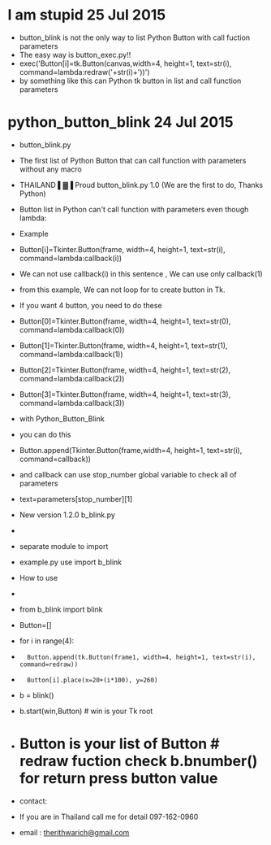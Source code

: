 # I am stupid 25 Jul 2015

- button_blink is not the only way to list Python Button with call fuction parameters
- The easy way is button_exec.py!!
- 	exec('Button[i]=tk.Button(canvas,width=4, height=1, text=str(i), command=lambda:redraw('+str(i)+'))')
- by something like this can Python tk button in list and call function parameters


# python_button_blink 24 Jul 2015

- button_blink.py
- The first list of Python Button that can call function with parameters without any macro
- THAILAND ▌▓▐ Proud button_blink.py 1.0 (We are the first to do, Thanks Python)
- Button list in Python can't call function with parameters even though lambda:
- Example 
- Button[i]=Tkinter.Button(frame, width=4, height=1, text=str(i), command=lambda:callback(i))
- We can not use callback(i) in this sentence , We can use only callback(1)
- from this example, We can not loop for to create button in Tk.
- If you want 4 button, you need to do these
- Button[0]=Tkinter.Button(frame, width=4, height=1, text=str(0), command=lambda:callback(0))
- Button[1]=Tkinter.Button(frame, width=4, height=1, text=str(1), command=lambda:callback(1))
- Button[2]=Tkinter.Button(frame, width=4, height=1, text=str(2), command=lambda:callback(2))
- Button[3]=Tkinter.Button(frame, width=4, height=1, text=str(3), command=lambda:callback(3))
- with Python_Button_Blink
- you can do this
- Button.append(Tkinter.Button(frame,width=4, height=1, text=str(i), command=callback))
- and callback can use stop_number global variable to check all of parameters
- text=parameters[stop_number][1]	

- New version 1.2.0  b_blink.py
- 
- separate module to import
- example.py use import b_blink

- How to use
- 
- from b_blink import blink
- Button=[]
- for i in range(4):
-    	Button.append(tk.Button(frame1, width=4, height=1, text=str(i), command=redraw))
-   	Button[i].place(x=20+(i*100), y=260)
- b = blink()
- b.start(win,Button)            # win is your Tk root
- # Button is your list of Button # redraw fuction check b.bnumber() for return press button value 
- contact:
- If you are in Thailand call me for detail 097-162-0960
- email : therithwarich@gmail.com
